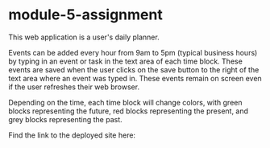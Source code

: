# module-5-assignment

This web application is a user's daily planner.

Events can be added every hour from 9am to 5pm (typical business hours) by typing in an event or task in the text area of each time block. These events are saved when the user clicks on the save button to the right of the text area where an event was typed in. These events remain on screen even if the user refreshes their web browser.

Depending on the time, each time block will change colors, with green blocks representing the future, red blocks representing the present, and grey blocks representing the past.

Find the link to the deployed site here: